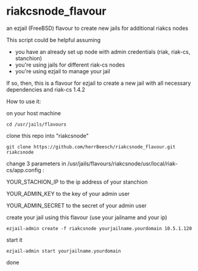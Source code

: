 riakcsnode_flavour
==================

an ezjail (FreeBSD) flavour to create new jails for additional riakcs nodes

This script could be helpful assuming

- you have an already set up node with admin credentials (riak, riak-cs, stanchion)
- you're using jails for different riak-cs nodes
- you're using ezjail to manage your jail

If so, then, this is a flavour for ezjail to create a new jail with all necessary dependencies and riak-cs 1.4.2

How to use it:

on your host machine 

`cd /usr/jails/flavours`

clone this repo into "riakcsnode"

`git clone https://github.com/herrBeesch/riakcsnode_flavour.git riakcsnode`

change 3 parameters in /usr/jails/flavours/riakcsnode/usr/local/riak-cs/app.config :

YOUR_STACHION_IP to the ip address of your stanchion

YOUR_ADMIN_KEY to the key of your admin user

YOUR_ADMIN_SECRET to the secret of your admin user

create your jail using this flavour (use your jailname and your ip)

`ezjail-admin create -f riakcsnode yourjailname.yourdomain 10.5.1.120`

start it 

`ezjail-admin start yourjailname.yourdomain`

done




